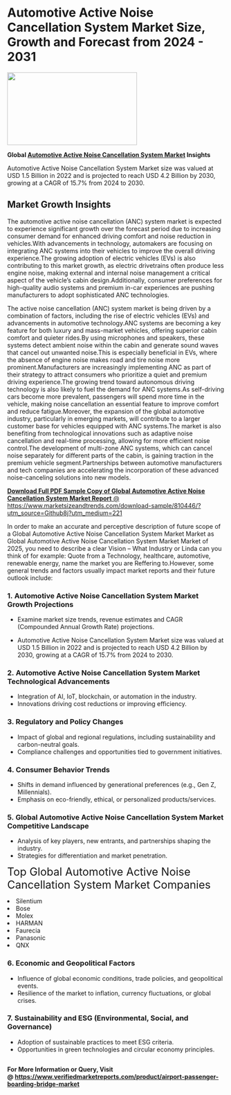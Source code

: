<H1>Automotive Active Noise Cancellation System Market Size, Growth and Forecast from 2024 - 2031</H1><img class="aligncenter size-medium wp-image-584254" src="https://thirdeyenews.in/wp-content/uploads/2024/09/Global-Market-Research-300x168.jpeg" alt="" width="300" height="168" /><p><strong>Global&nbsp;<a href="https://www.marketsizeandtrends.com/download-sample/810446/?utm_source=Github8j?utm_medium=221">Automotive Active Noise Cancellation System Market</a> Insights</strong></p><p>Automotive Active Noise Cancellation System Market size was valued at USD 1.5 Billion in 2022 and is projected to reach USD 4.2 Billion by 2030, growing at a CAGR of 15.7% from 2024 to 2030.</p><p><h2>Market Growth Insights</h2> The automotive active noise cancellation (ANC) system market is expected to experience significant growth over the forecast period due to increasing consumer demand for enhanced driving comfort and noise reduction in vehicles.With advancements in technology, automakers are focusing on integrating ANC systems into their vehicles to improve the overall driving experience.The growing adoption of electric vehicles (EVs) is also contributing to this market growth, as electric drivetrains often produce less engine noise, making external and internal noise management a critical aspect of the vehicle’s cabin design.Additionally, consumer preferences for high-quality audio systems and premium in-car experiences are pushing manufacturers to adopt sophisticated ANC technologies.<p><a href="#"></a></p> The active noise cancellation (ANC) system market is being driven by a combination of factors, including the rise of electric vehicles (EVs) and advancements in automotive technology.ANC systems are becoming a key feature for both luxury and mass-market vehicles, offering superior cabin comfort and quieter rides.By using microphones and speakers, these systems detect ambient noise within the cabin and generate sound waves that cancel out unwanted noise.This is especially beneficial in EVs, where the absence of engine noise makes road and tire noise more prominent.Manufacturers are increasingly implementing ANC as part of their strategy to attract consumers who prioritize a quiet and premium driving experience.The growing trend toward autonomous driving technology is also likely to fuel the demand for ANC systems.As self-driving cars become more prevalent, passengers will spend more time in the vehicle, making noise cancellation an essential feature to improve comfort and reduce fatigue.Moreover, the expansion of the global automotive industry, particularly in emerging markets, will contribute to a larger customer base for vehicles equipped with ANC systems.The market is also benefiting from technological innovations such as adaptive noise cancellation and real-time processing, allowing for more efficient noise control.The development of multi-zone ANC systems, which can cancel noise separately for different parts of the cabin, is gaining traction in the premium vehicle segment.Partnerships between automotive manufacturers and tech companies are accelerating the incorporation of these advanced noise-canceling solutions into new models.<p><a href="#"></p><p><span class=""><strong>Download Full PDF Sample Copy of Global Automotive Active Noise Cancellation System Market Report</strong> @ <a href="https://www.marketsizeandtrends.com/download-sample/810446/?utm_source=Github8j?utm_medium=221" target="_blank">https://www.marketsizeandtrends.com/download-sample/810446/?utm_source=Github8j?utm_medium=221</a></span></p><p>In order to make an accurate and perceptive description of future scope of a Global&nbsp;Automotive Active Noise Cancellation System Market Market as Global&nbsp;Automotive Active Noise Cancellation System Market Market of 2025, you need to describe a clear Vision &ndash; What Industry or Linda can you think of for example: Quote from a Technology, healthcare, automotive, renewable energy, name the market you are Reffering to.However, some general trends and factors usually impact market reports and their future outlook include:</p><h3>1.&nbsp;<strong>Automotive Active Noise Cancellation System Market Growth Projections</strong></h3><ul><li>Examine market size trends, revenue estimates and CAGR (Compounded Annual Growth Rate) projections.</li><li><p>Automotive Active Noise Cancellation System Market size was valued at USD 1.5 Billion in 2022 and is projected to reach USD 4.2 Billion by 2030, growing at a CAGR of 15.7% from 2024 to 2030.</p></li></ul><h3>2.&nbsp;<strong>Automotive Active Noise Cancellation System Market Technological Advancements</strong></h3><ul><li>Integration of AI, IoT, blockchain, or automation in the industry.</li><li>Innovations driving cost reductions or improving efficiency.</li></ul><h3>3.&nbsp;<strong>Regulatory and Policy Changes</strong></h3><ul><li>Impact of global and regional regulations, including sustainability and carbon-neutral goals.</li><li>Compliance challenges and opportunities tied to government initiatives.</li></ul><h3>4.&nbsp;<strong>Consumer Behavior Trends</strong></h3><ul><li>Shifts in demand influenced by generational preferences (e.g., Gen Z, Millennials).</li><li>Emphasis on eco-friendly, ethical, or personalized products/services.</li></ul><h3>5.&nbsp;<strong>Global Automotive Active Noise Cancellation System Market Competitive Landscape</strong></h3><ul><li>Analysis of key players, new entrants, and partnerships shaping the industry.</li><li>Strategies for differentiation and market penetration.</li></ul><p data-pm-slice="1 1 []"><span style="color: inherit; font-family: inherit; font-size: 25px;">Top Global Automotive Active Noise Cancellation System Market Companies</span></p><div class="" data-test-id=""><p><li>Silentium</li><li> Bose</li><li> Molex</li><li> HARMAN</li><li> Faurecia</li><li> Panasonic</li><li> QNX</li></p></div><h3>6.&nbsp;<strong>Economic and Geopolitical Factors</strong></h3><ul><li>Influence of global economic conditions, trade policies, and geopolitical events.</li><li>Resilience of the market to inflation, currency fluctuations, or global crises.</li></ul><h3>7.&nbsp;<strong>Sustainability and ESG (Environmental, Social, and Governance)</strong></h3><ul><li>Adoption of sustainable practices to meet ESG criteria.</li><li>Opportunities in green technologies and circular economy principles.</li></ul><h2><strong style="font-size: 14px;">For More Information or Query, Visit @&nbsp;</strong><a style="background-color: #ffffff; font-size: 14px;" href="https://www.marketsizeandtrends.com/report/automotive-active-noise-cancellation-system-market/" target="_blank">https://www.verifiedmarketreports.com/product/airport-passenger-boarding-bridge-market</a></h2>